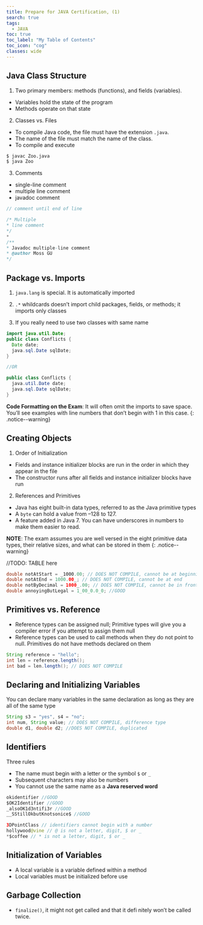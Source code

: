 ```yaml
---
title: Prepare for JAVA Certification, (1)
search: true
tags: 
  - JAVA
toc: true
toc_label: "My Table of Contents"
toc_icon: "cog"
classes: wide
---
```

## Java Class Structure

1. Two primary members: methods (functions), and fields (variables).
  - Variables hold the state of the program 
  - Methods operate on that state

2. Classes vs. Files
  - To compile Java code, the file must have the extension `.java`. 
  - The name of the file must match the name of the class.
  - To compile and execute
```bash
$ javac Zoo.java 
$ java Zoo
```

3. Comments
  - single-line comment
  - multiple line comment
  - javadoc comment

```java
// comment until end of line

/* Multiple
* line comment 
*/
* 
/** 
* Javadoc multiple-line comment 
* @author Moss GU
*/
```



## Package vs. Imports

1. `java.lang` is special. It is automatically imported

2. `.*` whildcards doesn’t import child packages, fields, or methods; it imports only classes

3. If you really need to use two classes with same name

```java
import java.util.Date;
public class Conflicts {
  Date date; 
  java.sql.Date sqlDate;
}

//OR

public class Conflicts {
  java.util.Date date; 
  java.sql.Date sqlDate;
}
```

**Code Formatting on the Exam**:
It will often omit the imports to save space. You’ll see examples with line numbers that don’t begin with 1 in this case.
{: .notice--warning}

## Creating Objects

1. Order of Initialization
  - Fields and instance initializer blocks are run in the order in which they appear in the file
  - The constructor runs after all fields and instance initializer blocks have run

2. References and Primitives
  - Java has eight built-in data types, referred to as the Java primitive types
  - A `byte` can hold a value from –128 to 127.
  - A feature added in Java 7. You can have underscores in numbers to make them easier to read.

**NOTE**: The exam assumes you are well versed in the eight primitive data types, their relative sizes, and what can be stored in them
{: .notice--warning}

//TODO: TABLE here

```java
double notAtStart = _1000.00; // DOES NOT COMPILE, cannot be at beginning
double notAtEnd = 1000.00_; // DOES NOT COMPILE, cannot be at end
double notByDecimal = 1000_.00; // DOES NOT COMPILE, cannot be in front of `.`
double annoyingButLegal = 1_00_0.0_0; //GOOD
```

## Primitives vs. Reference

- Reference types can be assigned null; Primitive types will give you a compiler error if you attempt to assign them null
- Reference types can be used to call methods when they do not point to null. Primitives do not have methods declared on them

```java
String reference = "hello"; 
int len = reference.length(); 
int bad = len.length(); // DOES NOT COMPILE
```

## Declaring and Initializing Variables

You can declare many variables in the same declaration as long as they are all of the same type

```java
String s3 = "yes", s4 = "no";
int num, String value; // DOES NOT COMPILE, difference type
double d1, double d2; //DOES NOT COMPILE, duplicated
```

## Identifiers
Three rules
- The name must begin with a letter or the symbol `$` or `_`
- Subsequent characters may also be numbers
- You cannot use the same name as a **Java reserved word**

```java
okidentifier //GOOD
$OK2Identifier //GOOD 
_alsoOK1d3ntifi3r //GOOD
__SStillOkbutKnotsonice$ //GOOD

3DPointClass // identifiers cannot begin with a number 
hollywood@vine // @ is not a letter, digit, $ or _ 
*$coffee // * is not a letter, digit, $ or _
```

## Initialization of Variables

- A local variable is a variable defined within a method
- Local variables must be initialized before use


## Garbage Collection

- `finalize()`, it might not get called and that it defi nitely won’t be called twice.